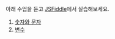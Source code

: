 아래 수업을 듣고 [JSFiddle](https://jsfiddle.net)에서 실습해보세요.

1. [숫자와 문자](https://opentutorials.org/course/743/4647)
2. [변수](https://opentutorials.org/course/743/4673)
